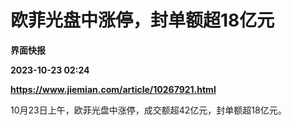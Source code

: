 # 欧菲光盘中涨停，封单额超18亿元
**界面快报**

**2023-10-23 02:24**

**https://www.jiemian.com/article/10267921.html**

10月23日上午，欧菲光盘中涨停，成交额超42亿元，封单额超18亿元。